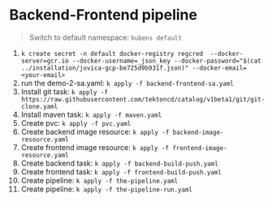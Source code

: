 # Backend-Frontend pipeline

> Switch to default namespace: `kubens default`


1. `k create secret -n default docker-registry regcred  --docker-server=gcr.io --docker-username=_json_key --docker-password="$(cat ../installation/jovica-gcp-be725d9b931f.json)" --docker-email=<your-email>`
2. run the demo-2-sa.yaml: `k apply -f backend-frontend-sa.yaml`
3. Install git task: `k apply -f https://raw.githubusercontent.com/tektoncd/catalog/v1beta1/git/git-clone.yaml`
4. Install maven task: `k apply -f maven.yaml` 
5. Create pvc: `k apply -f pvc.yaml`
6. Create backend image resource: `k apply -f backend-image-resource.yaml`
7. Create frontend image resource: `k apply -f frontend-image-resource.yaml`
8. Create backend task: `k apply -f backend-build-push.yaml`
9. Create frontend task: `k apply -f frontend-build-push.yaml`
10. Create pipeline: `k apply -f the-pipeline.yaml`
11. Create pipeline: `k apply -f the-pipeline-run.yaml`
